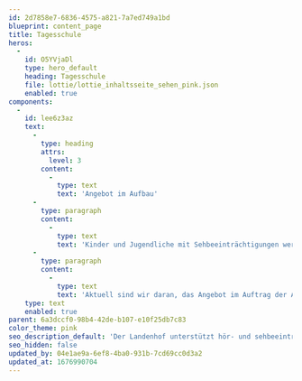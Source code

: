 ```yaml
---
id: 2d7858e7-6836-4575-a821-7a7ed749a1bd
blueprint: content_page
title: Tagesschule
heros:
  -
    id: O5YVjaDl
    type: hero_default
    heading: Tagesschule
    file: lottie/lottie_inhaltsseite_sehen_pink.json
    enabled: true
components:
  -
    id: lee6z3az
    text:
      -
        type: heading
        attrs:
          level: 3
        content:
          -
            type: text
            text: 'Angebot im Aufbau'
      -
        type: paragraph
        content:
          -
            type: text
            text: 'Kinder und Jugendliche mit Sehbeeinträchtigungen werden voraussichtlich ab dem Schuljahr 2024/25 am Landenhof die Tagesschule Sehen besuchen können. '
      -
        type: paragraph
        content:
          -
            type: text
            text: 'Aktuell sind wir daran, das Angebot im Auftrag der Abteilung Sonderschulung, Heime und Werkstätten des Departements BKS des Kantons Aargau aufzubauen.'
    type: text
    enabled: true
parent: 6a3dccf0-98b4-42de-b107-e10f25db7c83
color_theme: pink
seo_description_default: 'Der Landenhof unterstützt hör- und sehbeeinträchtigte Kinder & Jugendliche in ihrem selbstbestimmten Leben durch Förderung ihrer Fähigkeiten & Entwicklung'
seo_hidden: false
updated_by: 04e1ae9a-6ef8-4ba0-931b-7cd69cc0d3a2
updated_at: 1676990704
---
```

